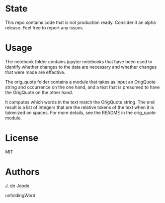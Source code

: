 # State

This repo contains code that is not production ready. Consider it an alpha release. Feel free to report any issues.

# Usage

The notebook folder contains jupyter notebooks that have been used to identify
whether changes to the data are necessary and whether changes that were made 
are effective. 

The orig_quote folder contains a module that takes as input an OrigQuote string and occurrence on the one hand,
and a text that is presumed to have the OrigQuote on the other hand.

It computes which words in the text match the OrigQuote string.
The end result is a list of integers that are the relative tokens of 
the text when it is tokenized on spaces. For more details, see the README in the orig_quote module.

# License

MIT

# Authors

J. de Joode

unfoldingWord